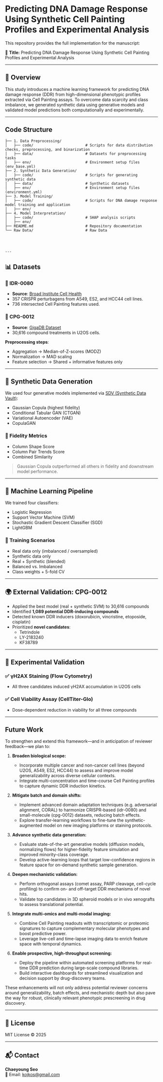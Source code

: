 # Predicting DNA Damage Response Using Synthetic Cell Painting Profiles and Experimental Analysis

This repository provides the full implementation for the manuscript:

📄 **Title:** Predicting DNA Damage Response Using Synthetic Cell Painting Profiles and Experimental Analysis

---

## 📌 Overview

This study introduces a machine learning framework for predicting DNA damage response (DDR) from high-dimensional phenotypic profiles extracted via Cell Painting assays. To overcome data scarcity and class imbalance, we generated synthetic data using generative models and validated model predictions both computationally and experimentally.


---


## **Code Structure**
```plaintext
├── 1. Data Preprocessing/            
│   ├── code/                        # Scripts for data distribution checks, preprocessing, and binarization
│   ├── data/                        # Datasets for preprocessing tasks
│   ├── env/                         # Environment setup files (env_base.yml)
├── 2. Synthetic Data Generation/          
│   ├── code/                        # Scripts for generating synthetic data
│   ├── data/                        # Synthetic datasets
│   ├── env/                         # Environment setup files (environment.yml)
├── 3. Model Training/                
│   ├── code/                        # Scripts for DNA damage response model training and application
│   ├── env/                          
├── 4. Model Interpretation/
│   ├── code/                        # SHAP analysis scripts
│   ├── env/
├── README.md                        # Repository documentation
└── Raw Data/                        # Raw Data




---

```
## 📊 Datasets

### 🔹 IDR-0080
- **Source**: [Broad Institute Cell Health](https://github.com/broadinstitute/cell-health)
- 357 CRISPR perturbagens from A549, ES2, and HCC44 cell lines.
- 736 intersected Cell Painting features used.

### 🔹 CPG-0012
- **Source**: [GigaDB Dataset](https://gigadb.org/dataset/view/id/100351)
- 30,616 compound treatments in U2OS cells.

**Preprocessing steps**:
- Aggregation → Median-of-Z-scores (MODZ)  
- Normalization → MAD scaling  
- Feature selection → Shared + informative features only

---

## 🧬 Synthetic Data Generation

We used four generative models implemented via [SDV (Synthetic Data Vault)](https://github.com/sdv-dev/SDV):

- Gaussian Copula (highest fidelity)
- Conditional Tabular GAN (CTGAN)
- Variational Autoencoder (VAE)
- CopulaGAN

### 🧪 Fidelity Metrics
- Column Shape Score
- Column Pair Trends Score
- Combined Similarity

> Gaussian Copula outperformed all others in fidelity and downstream model performance.

---

## 🤖 Machine Learning Pipeline

We trained four classifiers:
- Logistic Regression  
- Support Vector Machine (SVM)  
- Stochastic Gradient Descent Classifier (SGD)  
- LightGBM

### 🧠 Training Scenarios
- Real data only (imbalanced / oversampled)  
- Synthetic data only  
- Real + Synthetic (blended)  
- Balanced vs. Imbalanced  
- Class weights + 5-fold CV


---

## 🌍 External Validation: CPG-0012

- Applied the best model (real + synthetic SVM) to 30,616 compounds  
- Identified **1,089 potential DDR-inducing compounds**
- Detected known DDR inducers (doxorubicin, vincristine, etoposide, cisplatin)
- Prioritized **novel candidates**:
  - Tetrindole  
  - LY-2183240  
  - KF38789

---

## 🧪 Experimental Validation

### ✅ γH2AX Staining (Flow Cytometry)
- All three candidates induced γH2AX accumulation in U2OS cells

### ✅ Cell Viability Assay (CellTiter-Glo)
- Dose-dependent reduction in viability for all three compounds

---

## Future Work

To strengthen and extend this framework—and in anticipation of reviewer feedback—we plan to:

1. **Broaden biological scope:**  
   - Incorporate multiple cancer and non-cancer cell lines (beyond U2OS, A549, ES2, HCC44) to assess and improve model generalizability across diverse cellular contexts.  
   - Integrate multi-concentration and time-course Cell Painting profiles to capture dynamic DDR induction kinetics.

2. **Mitigate batch and domain shifts:**  
   - Implement advanced domain adaptation techniques (e.g. adversarial alignment, CORAL) to harmonize CRISPR-based (idr-0080) and small-molecule (cpg-0012) datasets, reducing batch effects.  
   - Explore transfer-learning workflows to fine-tune the synthetic-augmented model on new imaging platforms or staining protocols.

3. **Advance synthetic data generation:**  
   - Evaluate state-of-the-art generative models (diffusion models, normalizing flows) for higher-fidelity feature simulation and improved minority-class coverage.  
   - Develop active-learning loops that target low-confidence regions in feature space for on-demand synthetic sample generation.

4. **Deepen mechanistic validation:**  
   - Perform orthogonal assays (comet assay, PARP cleavage, cell-cycle profiling) to confirm on- and off-target DDR mechanisms of novel hits.  
   - Validate top candidates in 3D spheroid models or in vivo xenografts to assess translational potential.

5. **Integrate multi-omics and multi-modal imaging:**  
   - Combine Cell Painting readouts with transcriptomic or proteomic signatures to capture complementary molecular phenotypes and boost predictive power.  
   - Leverage live-cell and time-lapse imaging data to enrich feature space with temporal dynamics.

6. **Enable prospective, high-throughput screening:**  
   - Deploy the pipeline within automated screening platforms for real-time DDR prediction during large-scale compound libraries.  
   - Build interactive dashboards for streamlined visualization and decision support by drug-discovery teams.

These enhancements will not only address potential reviewer concerns around generalizability, batch effects, and mechanistic depth but also pave the way for robust, clinically relevant phenotypic prescreening in drug discovery.

---



## 🧾 License

MIT License © 2025

---

## 📬 Contact

**Chaeyoung Seo**  
📧 Email: kojkos@gmail.com
